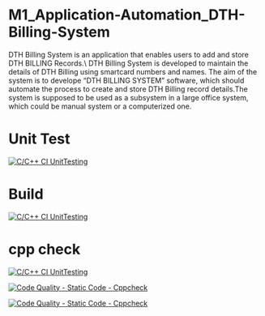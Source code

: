 # M1_Application-Automation_DTH-Billing-System
DTH Billing System is an application that enables users to add and store DTH BILLING Records.\ DTH Billing System is developed to maintain the details of DTH Billing using smartcard numbers and names. The aim of the system is to develope “DTH BILLING SYSTEM” software, which should automate the process to create and store DTH Billing record details.The system is supposed to be used as a subsystem in a large office system, which could be manual system or a computerized one.


# Unit Test

[![C/C++ CI UnitTesting](https://github.com/vaishnavisuslade/M1_Application-Automation_DTH-Billing-System/actions/workflows/Unity.yml/badge.svg)](https://github.com/vaishnavisuslade/M1_Application-Automation_DTH-Billing-System/actions/workflows/Unity.yml)


# Build

[![C/C++ CI UnitTesting](https://github.com/vaishnavisuslade/M1_Application-Automation_DTH-Billing-System/actions/workflows/Unity.yml/badge.svg)](https://github.com/vaishnavisuslade/M1_Application-Automation_DTH-Billing-System/actions/workflows/Unity.yml)


# cpp check

[![C/C++ CI UnitTesting](https://github.com/vaishnavisuslade/M1_Application-Automation_DTH-Billing-System/actions/workflows/Unity.yml/badge.svg)](https://github.com/vaishnavisuslade/M1_Application-Automation_DTH-Billing-System/actions/workflows/Unity.yml)

[![Code Quality - Static Code - Cppcheck](https://github.com/vaishnavisuslade/M1_Application-Automation_DTH-Billing-System/actions/workflows/c-cpp.yml/badge.svg)](https://github.com/vaishnavisuslade/M1_Application-Automation_DTH-Billing-System/actions/workflows/c-cpp.yml)

[![Code Quality - Static Code - Cppcheck](https://github.com/vaishnavisuslade/M1_Application-Automation_DTH-Billing-System/actions/workflows/c-cpp.yml/badge.svg)](https://github.com/vaishnavisuslade/M1_Application-Automation_DTH-Billing-System/actions/workflows/c-cpp.yml)
